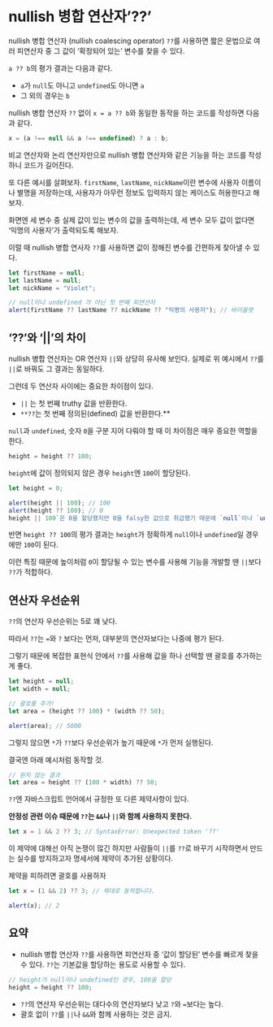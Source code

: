 # nullish 병합 연산자’??’

nullish 병합 연산자 (nullish coalescing operator) `??`를 사용하면 짧은 문법으로 여러 피연산자 중 그 값이 ‘확정되어 있는’ 변수를 찾을 수 있다.

`a ?? b`의 평가 결과는 다음과 같다.

- `a`가 `null`도 아니고 `undefined`도 아니면 `a`
- 그 외의 경우는 `b`

nullish 병합 연산자 `??` 없이 `x = a ?? b`와 동일한 동작을 하는 코드를 작성하면 다음과 같다.

```jsx
x = (a !== null && a !== undefined) ? a : b;
```

비교 연산자와 논리 연산자만으로 nullish 병합 연산자와 같은 기능을 하는 코드를 작성하니 코드가 길어진다.

또 다른 예시를 살펴보자. `firstName`, `lastName`, `nickName`이란 변수에 사용자 이름이나 별명을 저장하는데, 사용자가 아무런 정보도 입력하지 않는 케이스도 허용한다고 해보자.

화면엔 세 변수 중 실제 값이 있는 변수의 값을 출력하는데, 세 변수 모두 값이 없다면 ‘익명의 사용자’가 출력되도록 해보자.

이럴 때 nullish 병합 연사자 `??`를 사용하면 값이 정해진 변수를 간편하게 찾아낼 수 있다.

```jsx
let firstName = null;
let lastName = null;
let nickName = "Violet";

// null이나 undefined 가 아닌 첫 번째 피연산자
alert(firstName ?? lastName ?? nickName ?? "익명의 사용자"); // 바이올렛
```

## ‘??’와 ‘||’의 차이

nullish 병합 연산자는 OR 연산자 `||`와 상당히 유사해 보인다. 실제로 위 예시에서 `??`를 `||`로 바꿔도 그 결과는 동일하다.

그런데 두 연산자 사이에는 중요한 차이점이 있다.

- `||` 는 첫 번째 truthy 값을 반환한다.
- `**??`는 첫 번째 정의된(defined) 값을 반환한다.**

`null`과 `undefined`, 숫자 `0`을 구분 지어 다뤄야 할 때 이 차이점은 매우 중요한 역할을 한다.

```jsx
height = height ?? 100;
```

`height`에 값이 정의되지 않은 경우 `height`엔 `100`이 할당된다.

```jsx
let height = 0;

alert(height || 100); // 100
alert(height ?? 100); // 0
height || 100`은 0을 할당했지만 0을 falsy한 값으로 취급했기 때문에 `null`이나 `undefined`를 할당한 것과 동일하게 처리한다. 따라서 `height || 100`의 평가 결과는 `100
```

반면 `height ?? 100`의 평가 결과는 `height`가 정확하게 `null`이나 `undefined`일 경우에만 `100`이 된다.

이런 특징 때문에 높이처럼 `0`이 할당될 수 있는 변수를 사용해 기능을 개발할 땐 `||`보다 `??`가 적합하다.

## 연산자 우선순위

`??`의 연산자 우선순위는 5로 꽤 낮다.

따라서 `??`는 `=`와 `?` 보다는 먼저, 대부분의 연산자보다는 나중에 평가 된다.

그렇기 때문에 복잡한 표현식 안에서 `??`를 사용해 값을 하나 선택할 땐 괄호를 추가하는 게 좋다.

```jsx
let height = null;
let width = null;

// 괄호를 추가!
let area = (height ?? 100) * (width ?? 50);

alert(area); // 5000
```

그렇지 않으면 `*`가 `??`보다 우선순위가 높기 때문에 `*`가 먼저 실행된다.

결국엔 아래 예시처럼 동작할 것.

```jsx
// 원치 않는 결과
let area = height ?? (100 * width) ?? 50;
```

`??`엔 자바스크립트 언어에서 규정한 또 다른 제약사항이 있다.

**안정성 관련 이슈 때문에 `??`는 `&&`나 `||`와 함께 사용하지 못한다.**

```jsx
let x = 1 && 2 ?? 3; // SyntaxError: Unexpected token '??'
```

이 제약에 대해선 아직 논쟁이 많긴 하지만 사람들이 `||`를 `??`로 바꾸기 시작하면서 만드는 실수를 방지하고자 명세서에 제약이 추가된 상황이다.

제약을 피하려면 괄호를 사용하자

```jsx
let x = (1 && 2) ?? 3; // 제대로 동작합니다.

alert(x); // 2
```

## 요약

- nullish 병합 연산자 `??`를 사용하면 피연산자 중 ‘값이 할당된’ 변수를 빠르게 찾을 수 있다. `??`는 기본값을 할당하는 용도로 사용할 수 있다.

```jsx
// height가 null이나 undefined인 경우, 100을 할당
height = height ?? 100;
```

- `??`의 연산자 우선순위는 대다수의 연산자보다 낮고 `?`와 `=`보다는 높다.
- 괄호 없이 `??`를 `||`나 `&&`와 함께 사용하는 것은 금지.